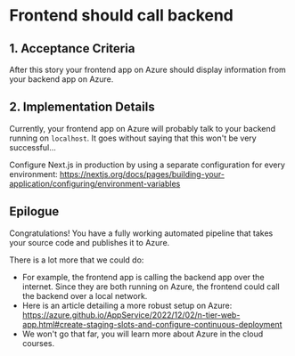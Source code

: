 # Frontend should call backend

## 1. Acceptance Criteria

After this story your frontend app on Azure should display information from your backend app on Azure.

## 2. Implementation Details

Currently, your frontend app on Azure will probably talk to your backend running on `localhost`. It goes without saying that this won't be very successful...

Configure Next.js in production by using a separate configuration for every environment: https://nextjs.org/docs/pages/building-your-application/configuring/environment-variables

## Epilogue

Congratulations! You have a fully working automated pipeline that takes your source code and publishes it to Azure.

There is a lot more that we could do:

* For example, the frontend app is calling the backend app over the internet. Since they are both running on Azure, the frontend could call the backend over a local network.
* Here is an article detailing a more robust setup on Azure: https://azure.github.io/AppService/2022/12/02/n-tier-web-app.html#create-staging-slots-and-configure-continuous-deployment
* We won't go that far, you will learn more about Azure in the cloud courses.